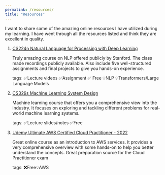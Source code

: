 ```yaml
---
permalink: /resources/
title: "Resources"
---
```


I want to share some of the amazing online resources I have utilized during my learning. I have went through all the resources listed and think they are excellent in quality.

1.  [CS224n Natural Language for Processing with Deep Learning](https://web.stanford.edu/class/cs224n/)

    Truly amazing course on NLP offered publicly by Stanford. The class made recordings publicly available. Also include five well-structured assignments and final projects to give you hands-on experience.

    tags: ✅Lecture videos ✅Assignment ✅ Free 💡NLP 💡Transformers/Large Language Models

2.  [CS329s Machine Learning System Design](https://stanford-cs329s.github.io/syllabus.html)

    Machine learning course that offers you a comprehensive view into the industry. It focuses on exploring and tackling different problems for real-world machine learning systems.

    tags: ✅Lecture slides/notes ✅Free

3.  [Udemy Ultimate AWS Certified Cloud Practitioner - 2022](https://www.udemy.com/course/aws-certified-cloud-practitioner-new/#overview)

    Great online course as an introduction to AWS services. It provides a very comprehensive overview with some hands-on to help you better understand the concepts. Great preparation source for the Cloud Practitioner exam

    tags: ❌Free💡AWS
